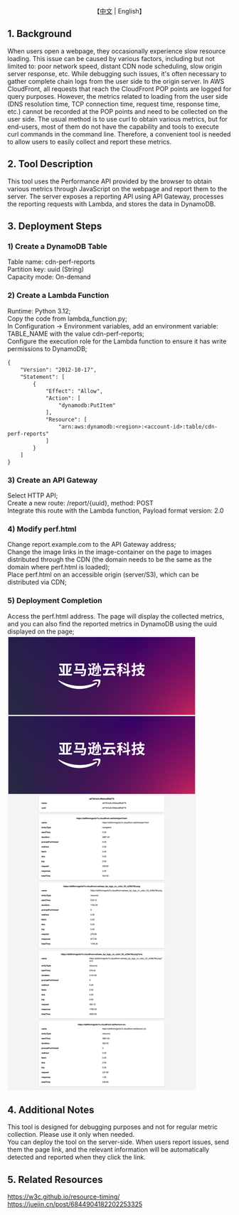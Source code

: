 <p align="center">
    【<a href="README.md">中文</a> | English】
</p>

## 1. Background
When users open a webpage, they occasionally experience slow resource loading. This issue can be caused by various factors, including but not limited to: poor network speed, distant CDN node scheduling, slow origin server response, etc. While debugging such issues, it's often necessary to gather complete chain logs from the user side to the origin server. In AWS CloudFront, all requests that reach the CloudFront POP points are logged for query purposes. However, the metrics related to loading from the user side (DNS resolution time, TCP connection time, request time, response time, etc.) cannot be recorded at the POP points and need to be collected on the user side. The usual method is to use curl to obtain various metrics, but for end-users, most of them do not have the capability and tools to execute curl commands in the command line. Therefore, a convenient tool is needed to allow users to easily collect and report these metrics.

## 2. Tool Description
This tool uses the Performance API provided by the browser to obtain various metrics through JavaScript on the webpage and report them to the server. The server exposes a reporting API using API Gateway, processes the reporting requests with Lambda, and stores the data in DynamoDB.

## 3. Deployment Steps

### 1) Create a DynamoDB Table
Table name: cdn-perf-reports  
Partition key: uuid (String)  
Capacity mode: On-demand  

### 2) Create a Lambda Function
Runtime: Python 3.12;  
Copy the code from lambda_function.py;  
In Configuration -> Environment variables, add an environment variable: TABLE_NAME with the value cdn-perf-reports;  
Configure the execution role for the Lambda function to ensure it has write permissions to DynamoDB;  

```
{
    "Version": "2012-10-17",
    "Statement": [
        {
            "Effect": "Allow",
            "Action": [
                "dynamodb:PutItem"
            ],
            "Resource": [
                "arn:aws:dynamodb:<region>:<account-id>:table/cdn-perf-reports"
            ]
        }
    ]
}
```

### 3) Create an API Gateway
Select HTTP API;  
Create a new route: /report/{uuid}, method: POST  
Integrate this route with the Lambda function, Payload format version: 2.0  

### 4) Modify perf.html
Change report.example.com to the API Gateway address;  
Change the image links in the image-container on the page to images distributed through the CDN (the domain needs to be the same as the domain where perf.html is loaded);  
Place perf.html on an accessible origin (server/S3), which can be distributed via CDN;  

### 5) Deployment Completion
Access the perf.html address. The page will display the collected metrics, and you can also find the reported metrics in DynamoDB using the uuid displayed on the page;  
![perf.html](./image.png)

## 4. Additional Notes
This tool is designed for debugging purposes and not for regular metric collection. Please use it only when needed.  
You can deploy the tool on the server-side. When users report issues, send them the page link, and the relevant information will be automatically detected and reported when they click the link.

## 5. Related Resources
https://w3c.github.io/resource-timing/  
https://juejin.cn/post/6844904182202253325
